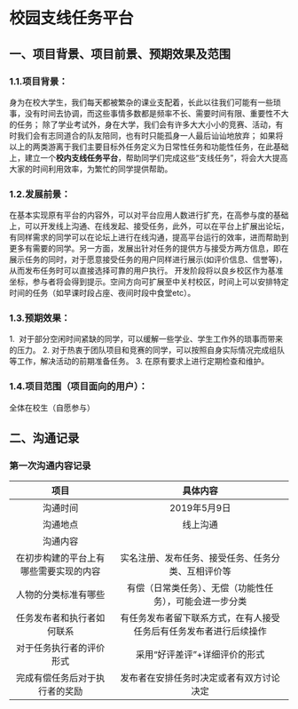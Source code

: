 # 校园支线任务平台

## 一、项目背景、项目前景、预期效果及范围

### 1.1.项目背景：
身为在校大学生，我们每天都被繁杂的课业支配着，长此以往我们可能有一些琐事，没有时间去协调，而这些事情多数都是频率不长、需要时间有限、重要性不大的任务；
除了学业考试外，身在大学，我们会有许多大大小小的竞赛、活动，有时我们会有志同道合的队友陪同，也有时只能孤身一人最后讪讪地放弃；
如果将以上的两类游离于我们主要目标外任务定义为日常性任务和功能性任务，在此基础上，建立一个**校内支线任务平台**，帮助同学们完成这些“支线任务”，将会大大提高大家的时间利用效率，为繁忙的同学提供帮助。

### 1.2.发展前景：
在基本实现原有平台的内容外，可以对平台应用人数进行扩充，在高参与度的基础上，可以开发线上沟通、在线发起、接受任务，此外，可以在平台上扩展出论坛，有同样需求的同学可以在论坛上进行在线沟通，提高平台运行的效率，进而帮助到更多有需要的同学。另一方面，发展出针对任务的提供方与接受方两方信息，即在展示任务的同时，对于愿意接受任务的用户同样进行展示(如评价信息、信誉等)，从而发布任务时可以直接选择可靠的用户执行。
开发阶段将以良乡校区作为基准坐标，参与者将会得到提示。空间方向可扩展至中关村校区，时间上可以安排特定时间的任务（如早课时段占座、夜间时段中食堂etc）。

### 1.3.预期效果：
1.  对于部分空闲时间紧缺的同学，可以缓解一些学业、学生工作外的琐事而带来的压力。
2.  对于热衷于团队项目和竞赛的同学，可以按照自身实际情况完成组队等工作，解决活动的前期准备任务。
3.  在原有要求上进行定期检查和维护。

### 1.4.项目范围（项目面向的用户）：
全体在校生（自愿参与）

## 二、沟通记录
### 第一次沟通内容记录
| 项目 | 具体内容 |
|:------------------------:|:--------------------------:|
|沟通时间|2019年5月9日|
|沟通地点|线上沟通|
|沟通内容||
|在初步构建的平台上有哪些需要实现的内容|实名注册、发布任务、接受任务、任务分类、互相评价等|
|人物的分类标准有哪些|有偿（日常类任务）、无偿（功能性任务），可能会进一步分类|
|任务发布者和执行者如何联系|有任务发布者留下联系方式，在有人接受任务后有任务发布者进行后续操作|
|对于任务执行者的评价形式|采用“好评差评”+详细评价的形式|
|完成有偿任务后对于执行者的奖励|发布者在安排任务时决定或者有双方讨论决定|
